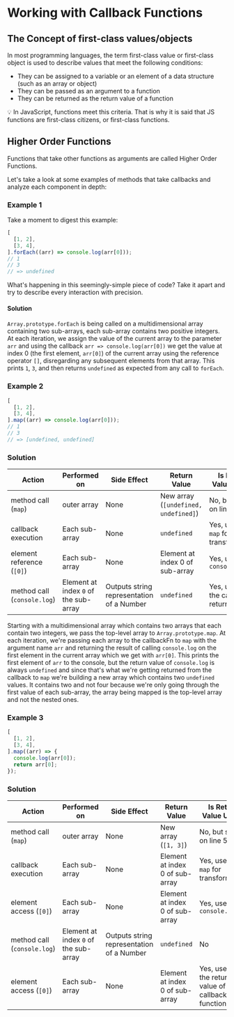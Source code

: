 # Working with Callback Functions

## The Concept of first-class values/objects

In most programming languages, the term first-class value or first-class object is used to describe values that meet the following conditions:

- They can be assigned to a variable or an element of a data structure (such as an array or object)
- They can be passed as an argument to a function
- They can be returned as the return value of a function

<aside>
💡 In JavaScript, functions meet this criteria. That is why it is said that JS functions are first-class citizens, or first-class functions.
</aside>

## Higher Order Functions

Functions that take other functions as arguments are called Higher Order Functions.

Let's take a look at some examples of methods that take callbacks and analyze each component in depth:

### Example 1

Take a moment to digest this example:

```js
[
  [1, 2],
  [3, 4],
].forEach((arr) => console.log(arr[0]));
// 1
// 3
// => undefined
```

What's happening in this seemingly-simple piece of code? Take it apart and try to describe every interaction with precision.

#### Solution

`Array.prototype.forEach` is being called on a multidimensional array containing two sub-arrays, each sub-array contains two positive integers. At each iteration, we assign the value of the current array to the parameter `arr` and using the callback `arr => console.log(arr[0])` we get the value at index 0 (the first element, `arr[0]`) of the current array using the reference operator `[]`, disregarding any subsequent elements from that array. This prints `1`, `3`, and then returns `undefined` as expected from any call to `forEach`.

### Example 2

```js
[
  [1, 2],
  [3, 4],
].map((arr) => console.log(arr[0]));
// 1
// 3
// => [undefined, undefined]
```

### Solution

| Action                      | Performed on                          | Side Effect                               | Return Value                         | Is Return Value Used?                    |
| --------------------------- | ------------------------------------- | ----------------------------------------- | ------------------------------------ | ---------------------------------------- |
| method call (`map`)         | outer array                           | None                                      | New array (`[undefined, undefined]`) | No, but shown on line 4                  |
| callback execution          | Each sub-array                        | None                                      | `undefined`                          | Yes, used by `map` for transformation    |
| element reference (`[0]`)   | Each sub-array                        | None                                      | Element at index 0 of sub-array      | Yes, used by `console.log`               |
| method call (`console.log`) | Element at index `0` of the sub-array | Outputs string representation of a Number | `undefined`                          | Yes, used as the callback's return value |

Starting with a multidimensional array which contains two arrays that each contain two integers, we pass the top-level array to `Array.prototype.map`. At each iteration, we're passing each array to the callbackFn to `map` with the argument name `arr` and returning the result of calling `console.log` on the first element in the current array which we get with `arr[0]`. This prints the first element of `arr` to the console, but the return value of `console.log` is always `undefined` and since that's what we're getting returned from the callback to `map` we're building a new array which contains two `undefined` values. It contains two and not four because we're only going through the first value of each sub-array, the array being mapped is the top-level array and not the nested ones.

### Example 3

```js
[
  [1, 2],
  [3, 4],
].map((arr) => {
  console.log(arr[0]);
  return arr[0];
});
```

### Solution

| Action                      | Performed on                          | Side Effect                               | Return Value                    | Is Return Value Used?                                  |
| --------------------------- | ------------------------------------- | ----------------------------------------- | ------------------------------- | ------------------------------------------------------ |
| method call (`map`)         | outer array                           | None                                      | New array (`[1, 3]`)            | No, but shown on line 5                                |
| callback execution          | Each sub-array                        | None                                      | Element at index 0 of sub-array | Yes, used by `map` for transformation                  |
| element access (`[0]`)      | Each sub-array                        | None                                      | Element at index 0 of sub-array | Yes, used by `console.log`                             |
| method call (`console.log`) | Element at index `0` of the sub-array | Outputs string representation of a Number | `undefined`                     | No                                                     |
| element access (`[0]`)      | Each sub-array                        | None                                      | Element at index 0 of sub-array | Yes, used as the return value of the callback function |
